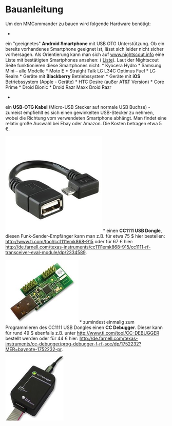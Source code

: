 # Bauanleitung

Um den MMCommander zu bauen wird folgende Hardware benötigt:

* 
ein "geeignetes" **Android Smartphone** mit USB OTG Unterstützung. Ob ein bereits vorhandenes Smartphone geeignet ist, lässt sich leider nicht sicher vorhersagen. Als Orientierung kann man sich auf www.nightscout.info eine Liste mit bestätigten Smartphones ansehen: ( [Liste](http://www.nightscout.info/wp-content/uploads/2015/02/Nightscout-OTG-Database_CGMitC.xlsx.pdf)). Laut der Nightscout Seite funktionieren diese Smartphones nicht:
* 
Kyocera Hydro 
* 
Samsung Mini – alle Modelle
* 
Moto E
* 
Straight Talk LG L34C Optimus Fuel
* 
LG Realm
* 
Geräte mit **Blackberry** Betriebssystem
* 
Geräte mit **iOS** Betriebssystem (Apple - Geräte)
* 
HTC Desire (außer AT&T Version)
* 
Core Prime
* 
Droid Bionic
* 
Droid Razr Maxx
Droid Razr

* 
ein **USB-OTG Kabel** (Micro-USB Stecker  auf normale USB  Buchse) - zumeist empfiehlt es sich einen gewinkelten USB-Stecker zu nehmen, wobei die Richtung vom verwendeten Smartphone abhängt. Man findet eine relativ große Auswahl bei Ebay oder Amazon. Die Kosten betragen etwa 5 €.

![](usb-otgklein.jpg)
* 
einen **CC1111 USB Dongle**, diesen Funk-Sender-Empfänger kann man z.B. für etwa 75 $ hier bestellen: http://www.ti.com/tool/cc1111emk868-915 oder für 67 € hier:
http://de.farnell.com/texas-instruments/cc1111emk868-915/cc1111-rf-transceiver-eval-module/dp/2334589.

![](CC1111.jpg)
* 
zumindest einmalig zum Programmieren des CC1111 USB Dongles einen **CC Debugger**. Dieser kann für rund 49 $ ebenfalls z.B. unter http://www.ti.com/tool/CC-DEBUGGER bestellt werden oder für 44 € hier: http://de.farnell.com/texas-instruments/cc-debugger/prog-debugger-f-rf-soc/dp/1752232?MER=baynote-1752232-pr.

![](debugger.jpg)
